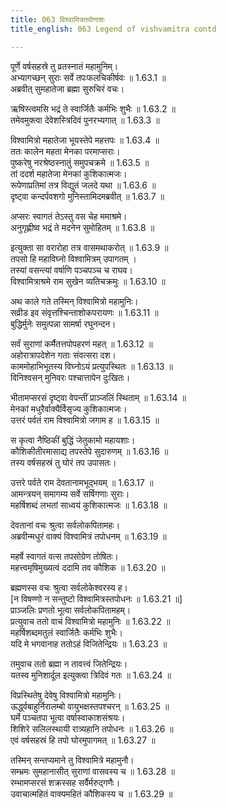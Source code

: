 ```yaml
---
title: 063 विश्वामित्रतपोनाशः
title_english: 063 Legend of vishvamitra contd

---
```


<div class="audioEmbed"  caption="श्रीराम-हरिसीताराममूर्ति-घनपाठिभ्यां वचनम्" src="https://archive.org/download/Ramayana-recitation-Sriram-harisItArAmamUrti-Ghanapaati-v2/Kanda_1/Kanda_1_BK-063-Vishvamithra_Thapobhamgaha.mp3"></div>

पूर्णे वर्षसहस्रे तु व्रतस्नातं महामुनिम्।  
अभ्यागच्छन् सुराः सर्वे तपःफलचिकीर्षवः ॥ 1.63.1 ॥   
अब्रवीत् सुमहातेजा ब्रह्मा सुरुचिरं वचः।  

ऋषिस्त्वमसि भद्रं ते स्वार्जितैः कर्मभिः शुभैः ॥ 1.63.2 ॥   
तमेवमुक्त्वा देवेशस्त्रिदिवं पुनरभ्यगात् ॥ 1.63.3 ॥   

विश्वामित्रो महातेजा भूयस्तेपे महत्तपः ॥ 1.63.4 ॥   
ततः कालेन महता मेनका परमाप्सराः।  
पुष्करेषु नरश्रेष्ठस्नातुं समुपचक्रमे ॥ 1.63.5 ॥   
तां ददर्श महातेजा मेनकां कुशिकात्मजः।  
रूपेणाप्रतिमां तत्र विद्युतं जलदे यथा ॥ 1.63.6 ॥   
दृष्ट्वा कन्दर्पवशगो मुनिस्तामिदमब्रवीत् ॥ 1.63.7 ॥   

अप्सरः स्वागतं तेऽस्तु वस चेह ममाश्रमे।  
अनुगृह्णीष्व भद्रं ते मदनेन सुमोहितम् ॥ 1.63.8 ॥   

इत्युक्ता सा वरारोहा तत्र वासमथाकरोत् ॥ 1.63.9 ॥   
तपसो हि महाविघ्नो विश्वामित्रम् उपागतम् ।  
तस्यां वसन्त्यां वर्षाणि पञ्चपञ्च च राघव।  
विश्वामित्राश्रमे राम सुखेन व्यतिचक्रमुः ॥ 1.63.10 ॥   

अथ काले गते तस्मिन् विश्वामित्रो महामुनिः।  
सव्रीड इव संवृत्तश्चिन्ताशोकपरायणः ॥ 1.63.11 ॥   
बुद्धिर्मुनेः समुत्पन्ना सामर्षा रघुनन्दन।  

सर्वं सुराणां कर्मैतत्तपोपहरणं महत् ॥ 1.63.12 ॥   
अहोरात्रापदेशेन गताः संवत्सरा दश।  
काममोहाभिभूतस्य विघ्नोऽयं प्रत्युपस्थितः ॥ 1.63.13 ॥   
विनिश्वसन् मुनिवरः पश्चात्तापेन दुःखितः।  

भीतामप्सरसं दृष्ट्वा वेपन्तीं प्राञ्जलिं स्थिताम् ॥ 1.63.14 ॥   
मेनकां मधुरैर्वाक्यैर्विसृज्य कुशिकात्मजः।  
उत्तरं पर्वतं राम विश्वामित्रो जगाम ह ॥ 1.63.15 ॥   

स कृत्वा नैष्ठिकीं बुद्धिं जेतुकामो महायशाः।  
कौशिकीतीरमासाद्य तपस्तेपे सुदारुणम् ॥ 1.63.16 ॥   
तस्य वर्षसहस्रं तु घोरं तप उपासतः।  

उत्तरे पर्वते राम देवतानामभूद्भयम् ॥ 1.63.17 ॥   
आमन्त्रयन् समागम्य सर्वे सर्षिगणाः सुराः।  
महर्षिशब्दं लभतां साध्वयं कुशिकात्मजः ॥ 1.63.18 ॥   

देवतानां वचः श्रुत्वा सर्वलोकपितामहः।  
अब्रवीन्मधुरं वाक्यं विश्वामित्रं तपोधनम् ॥ 1.63.19 ॥   

महर्षे स्वागतं वत्स तपसोग्रेण तोषितः।  
महत्त्वमृषिमुख्यत्वं ददामि तव कौशिक ॥ 1.63.20 ॥   

ब्रह्मणस्स वचः श्रुत्वा सर्वलोकेश्वरस्य ह।  
[न विषण्णो न सन्तुष्टो विश्वामित्रस्तपोधनः ॥ 1.63.21 ॥]   
प्राञ्जलिः प्रणतो भूत्वा सर्वलोकपितामहम्।  
प्रत्युवाच ततो वाचं विश्वामित्रो महामुनिः ॥ 1.63.22 ॥   
महर्षिशब्दमतुलं स्वार्जितैः कर्मभिः शुभैः।  
यदि मे भगवानाह ततोऽहं विजितेन्द्रियः ॥ 1.63.23 ॥   

तमुवाच ततो ब्रह्मा न तावत्त्वं जितेन्द्रियः।  
यतस्व मुनिशार्दूल इत्युक्त्वा त्रिदिवं गतः ॥ 1.63.24 ॥   

विप्रस्थितेषु देवेषु विश्वामित्रो महामुनिः।  
ऊर्द्ध्वबाहुर्निरालम्बो वायुभक्षस्तपश्चरन् ॥ 1.63.25 ॥   
घर्मे पञ्चतपा भूत्वा वर्षास्वाकाशसंश्रयः।  
शिशिरे सलिलस्थायी रात्र्यहानि तपोधनः ॥ 1.63.26 ॥   
एवं वर्षसहस्रं हि तपो घोरमुपागमत् ॥ 1.63.27 ॥   

तस्मिन् सन्तप्यमाने तु विश्वामित्रे महामुनौ।  
सम्भ्रमः सुमहानासीत् सुराणां वासवस्य च ॥ 1.63.28 ॥   
रम्भामप्सरसं शक्रस्सह सर्वैर्मरुद्गणैः।  
उवाचात्महितं वाक्यमहितं कौशिकस्य च ॥ 1.63.29 ॥   